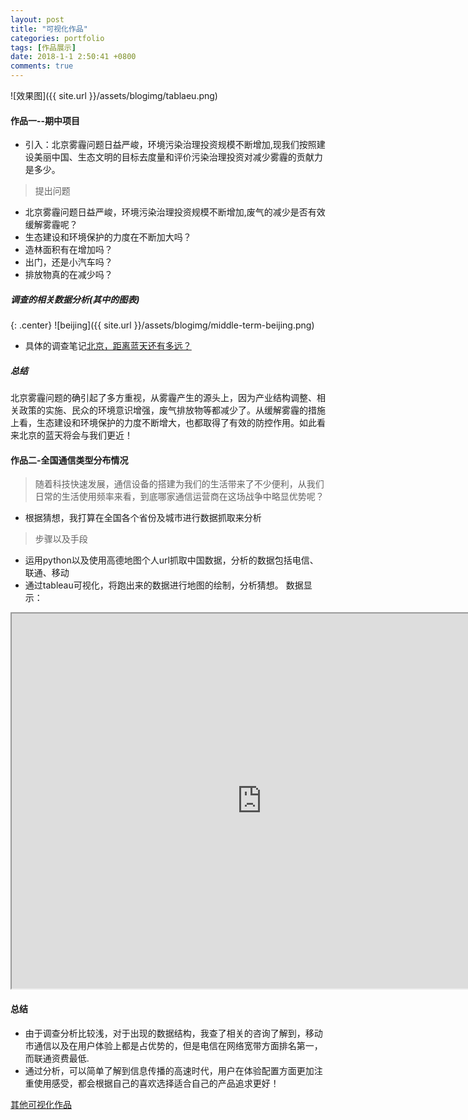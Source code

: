 ```yaml
---
layout: post
title: "可视化作品"
categories: portfolio
tags: [作品展示]
date: 2018-1-1 2:50:41 +0800
comments: true
---
```

![效果图]({{ site.url }}/assets/blogimg/tablaeu.png)
#### 作品一--期中项目
* 引入：北京雾霾问题日益严峻，环境污染治理投资规模不断增加,现我们按照建设美丽中国、生态文明的目标去度量和评价污染治理投资对减少雾霾的贡献力是多少。

> 提出问题
* 北京雾霾问题日益严峻，环境污染治理投资规模不断增加,废气的减少是否有效缓解雾霾呢？
* 生态建设和环境保护的力度在不断加大吗？
* 造林面积有在增加吗？
* 出门，还是小汽车吗？
* 排放物真的在减少吗？


##### 调查的相关数据分析(其中的图表)

{: .center} ![beijing]({{ site.url }}/assets/blogimg/middle-term-beijing.png)

* 具体的调查笔记[北京，距离蓝天还有多远？](https://sunsipan.github.io/middle-term/Tableau.html)

##### 总结
北京雾霾问题的确引起了多方重视，从雾霾产生的源头上，因为产业结构调整、相关政策的实施、民众的环境意识增强，废气排放物等都减少了。从缓解雾霾的措施上看，生态建设和环境保护的力度不断增大，也都取得了有效的防控作用。如此看来北京的蓝天将会与我们更近！

#### 作品二-全国通信类型分布情况
> 随着科技快速发展，通信设备的搭建为我们的生活带来了不少便利，从我们日常的生活使用频率来看，到底哪家通信运营商在这场战争中略显优势呢？
* 根据猜想，我打算在全国各个省份及城市进行数据抓取来分析 
> 步骤以及手段
* 运用python以及使用高德地图个人url抓取中国数据，分析的数据包括电信、联通、移动
* 通过tableau可视化，将跑出来的数据进行地图的绘制，分析猜想。
数据显示：
<div align="center">
		<iframe src="https://public.tableau.com/views/_18366/1?:embed=y&:display_count=yes" 
        width="800px" height="600px"> </iframe> 
  </div>
  
#### 总结
* 由于调查分析比较浅，对于出现的数据结构，我查了相关的咨询了解到，移动市通信以及在用户体验上都是占优势的，但是电信在网络宽带方面排名第一，而联通资费最低.
*  通过分析，可以简单了解到信息传播的高速时代，用户在体验配置方面更加注重使用感受，都会根据自己的喜欢选择适合自己的产品追求更好！

[其他可视化作品](https://public.tableau.com/profile/sunsipan#!/)
